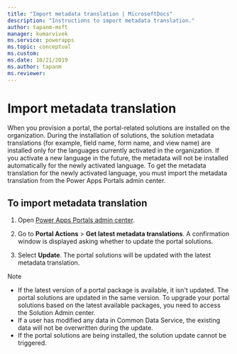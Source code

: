 ```yaml
---
title: "Import metadata translation | MicrosoftDocs"
description: "Instructions to import metadata translation."
author: tapanm-msft
manager: kumarvivek
ms.service: powerapps
ms.topic: conceptual
ms.custom: 
ms.date: 10/21/2019
ms.author: tapanm
ms.reviewer:
---
```


# Import metadata translation

When you provision a portal, the portal-related solutions are installed on the organization. During the installation of solutions, the solution metadata translations (for example, field name, form name, and view name) are installed only for the languages currently activated in the organization. If you activate a new language in the future, the metadata will not be installed automatically for the newly activated language. To get the metadata translation for the newly activated language, you must import the metadata translation from the Power Apps Portals admin center.

## To import metadata translation

1.	Open [Power Apps Portals admin center](admin-overview.md).

2.	Go to **Portal Actions** > **Get latest metadata translations**. A confirmation window is displayed asking whether to update the portal solutions.

3.	Select **Update**. The portal solutions will be updated with the latest metadata translation.

> [!Note]
> - If the latest version of a portal package is available, it isn't updated. The portal solutions are updated in the same version. To upgrade your portal solutions based on the latest available packages, you need to access the Solution Admin center.
> - If a user has modified any data in Common Data Service, the existing data will not be overwritten during the update.
> - If the portal solutions are being installed, the solution update cannot be triggered.